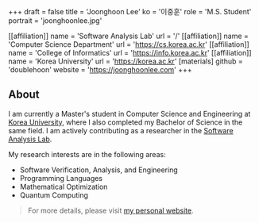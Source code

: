 +++
draft = false
title = 'Joonghoon Lee'
ko = '이중훈'
role = 'M.S. Student'
portrait = 'joonghoonlee.jpg'

[[affiliation]]
name = 'Software Analysis Lab'
url = '/'
[[affiliation]]
name = 'Computer Science Department'
url = 'https://cs.korea.ac.kr'
[[affiliation]]
name = 'College of Informatics'
url = 'https://info.korea.ac.kr'
[[affiliation]]
name = 'Korea University'
url = 'https://korea.ac.kr'
[materials]
github = 'doublehoon'
website = 'https://joonghoonlee.com'
+++

## About

I am currently a Master's student in Computer Science and Engineering at [Korea University](https://cs.korea.ac.kr/), where I also completed my Bachelor of Science in the same field. I am actively contributing as a researcher in the [Software Analysis Lab](https://prl.korea.ac.kr/).


My research interests are in the following areas:

- Software Verification, Analysis, and Engineering
- Programming Languages
- Mathematical Optimization
- Quantum Computing


> For more details, please visit [my personal website](https://joonghoonlee.com).